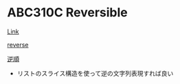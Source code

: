 # ABC310C Reversible

[Link](https://atcoder.jp/contests/abc310/tasks/abc310_c)

[reverse](https://docs.python.org/ja/3/library/functions.html#reversed)

[逆順](https://note.nkmk.me/python-reverse-reversed/)

- リストのスライス構造を使って逆の文字列表現すれば良い
